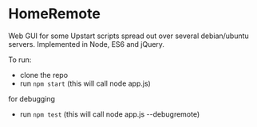 # HomeRemote

Web GUI for some Upstart scripts spread out over several debian/ubuntu servers. Implemented in Node, ES6 and jQuery.

To run:

* clone the repo
* run ```npm start``` (this will call node app.js)

for debugging

* run ```npm test``` (this will call node app.js --debugremote)